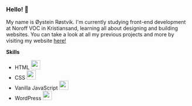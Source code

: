 ### Hello! 👋

My name is Øystein Røstvik. I'm currently studying front-end development at Noroff VOC in Kristiansand, learning all about designing and building websites.  You can take a look at all my previous projects and more by visiting my website [here!](https://portfolio-oystein-rostvik.netlify.app)

**Skills**
* HTML <img height=25 src="https://cdn.jsdelivr.net/gh/devicons/devicon/icons/html5/html5-original-wordmark.svg" />
* CSS <img height=25 src="https://cdn.jsdelivr.net/gh/devicons/devicon/icons/css3/css3-original-wordmark.svg" />
* Vanilla JavaScript <img height=25 src="https://cdn.jsdelivr.net/gh/devicons/devicon/icons/javascript/javascript-original.svg" />
* WordPress <img height=25 src="https://cdn.jsdelivr.net/gh/devicons/devicon/icons/wordpress/wordpress-original.svg" />

<!--
**Tanix98/Tanix98** is a ✨ _special_ ✨ repository because its `README.md` (this file) appears on your GitHub profile.

Here are some ideas to get you started:

- 🔭 I’m currently working on ...
- 🌱 I’m currently learning ...
- 👯 I’m looking to collaborate on ...
- 🤔 I’m looking for help with ...
- 💬 Ask me about ...
- 📫 How to reach me: ...
- 😄 Pronouns: ...
- ⚡ Fun fact: ...
-->

